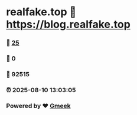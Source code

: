 # realfake.top :link: https://blog.realfake.top 
### :page_facing_up: [25](https://blog.realfake.top/tag.html) 
### :speech_balloon: 0 
### :hibiscus: 92515 
### :alarm_clock: 2025-08-10 13:03:05 
### Powered by :heart: [Gmeek](https://github.com/Meekdai/Gmeek)
